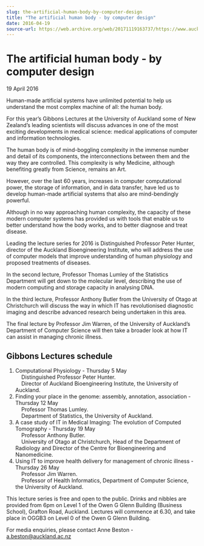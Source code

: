 ```yaml
---
slug: the-artificial-human-body-by-computer-design
title: "The artificial human body - by computer design"
date: 2016-04-19
source-url: https://web.archive.org/web/20171119163737/https://www.auckland.ac.nz/en/about/news-events-and-notices/news/news-2016/04/the-artificial-human-body-by-computer-design.html
---
```

The artificial human body - by computer design
==============================================

19 April 2016

Human-made artificial systems have unlimited potential to help us understand the most complex machine of all: the human body.

For this year’s Gibbons Lectures at the University of Auckland some of New Zealand’s leading scientists will discuss advances in one of the most exciting developments in medical science: medical applications of computer and information technologies.

The human body is of mind-boggling complexity in the immense number and detail of its components, the interconnections between them and the way they are controlled. This complexity is why Medicine, although benefiting greatly from Science, remains an Art.

However, over the last 60 years, increases in computer computational power, the storage of information, and in data transfer, have led us to develop human-made artificial systems that also are mind-bendingly powerful.

Although in no way approaching human complexity, the capacity of these modern computer systems has provided us with tools that enable us to better understand how the body works, and to better diagnose and treat disease.

Leading the lecture series for 2016 is Distinguished Professor Peter Hunter, director of the Auckland Bioengineering Institute, who will address the use of computer models that improve understanding of human physiology and proposed treatments of diseases.

In the second lecture, Professor Thomas Lumley of the Statistics Department will get down to the molecular level, describing the use of modern computing and storage capacity in analysing DNA.

In the third lecture, Professor Anthony Butler from the University of Otago at Christchurch will discuss the way in which IT has revolutionised diagnostic imaging and describe advanced research being undertaken in this area.

The final lecture by Professor Jim Warren, of the University of Auckland’s Department of Computer Science will then take a broader look at how IT can assist in managing chronic illness.

Gibbons Lectures schedule
-------------------------

1.  Computational Physiology - Thursday 5 May  
        Distinguished Professor Peter Hunter.  
        Director of Auckland Bioengineering Institute, the University of Auckland.
2.  Finding your place in the genome: assembly, annotation, association - Thursday 12 May  
        Professor Thomas Lumley.  
        Department of Statistics, the University of Auckland.
3.  A case study of IT in Medical Imaging: The evolution of Computed Tomography - Thursday 19 May  
        Professor Anthony Butler.  
        University of Otago at Christchurch, Head of the Department of Radiology and Director of the Centre for Bioengineering and Nanomedicine.
4.  Using IT to improve health delivery for management of chronic illness - Thursday 26 May  
        Professor Jim Warren.  
        Professor of Health Informatics, Department of Computer Science, the University of Auckland.  
      
    

This lecture series is free and open to the public. Drinks and nibbles are provided from 6pm on Level 1 of the Owen G Glenn Building (Business School), Grafton Road, Auckland. Lectures will commence at 6.30, and take place in OGGB3 on Level 0 of the Owen G Glenn Building.  

For media enquiries, please contact Anne Beston - [a.beston@auckland.ac.nz](mailto:a.beston@auckland.ac.nz)